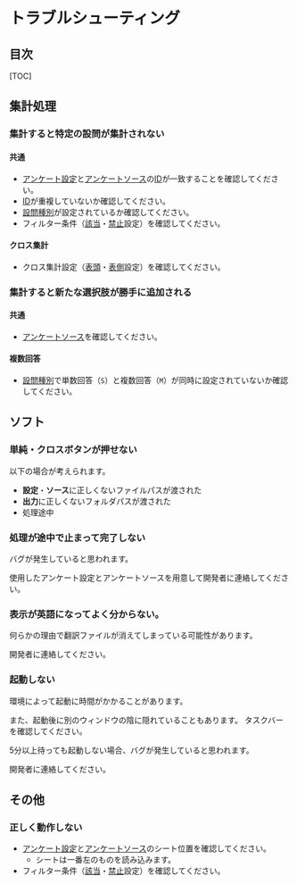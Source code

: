 # トラブルシューティング

## 目次

[TOC]

## 集計処理

### 集計すると特定の設問が集計されない

#### 共通

* [アンケート設定]と[アンケートソース]の[ID]が一致することを確認してください。
* [ID]が重複していないか確認してください。
* [設問種別]が設定されているか確認してください。
* フィルター条件（[該当]・[禁止]設定）を確認してください。

#### クロス集計

* クロス集計設定（[表頭]・[表側]設定）を確認してください。

### 集計すると新たな選択肢が勝手に追加される

#### 共通

* [アンケートソース]を確認してください。

#### 複数回答

* [設問種別]で単数回答（`S`）と複数回答（`M`）が同時に設定されていないか確認してください。


## ソフト

### 単純・クロスボタンが押せない

以下の場合が考えられます。

* **設定**・**ソース**に正しくないファイルパスが渡された
* **出力**に正しくないフォルダパスが渡された
* 処理途中


### 処理が途中で止まって完了しない

バグが発生していると思われます。

使用したアンケート設定とアンケートソースを用意して開発者に連絡してください。


### 表示が英語になってよく分からない。

何らかの理由で翻訳ファイルが消えてしまっている可能性があります。

開発者に連絡してください。


### 起動しない

環境によって起動に時間がかかることがあります。

また、起動後に別のウィンドウの陰に隠れていることもあります。
タスクバーを確認してください。

5分以上待っても起動しない場合、バグが発生していると思われます。

開発者に連絡してください。


## その他

### 正しく動作しない

* [アンケート設定]と[アンケートソース]のシート位置を確認してください。
  - シートは一番左のものを読み込みます。
* フィルター条件（[該当]・[禁止]設定）を確認してください。


[アンケート設定]: settings.html
[アンケートソース]: source.html
[ID]: settings.html#id
[設問種別]: settings.html#type
[該当]: settings.html#ok
[禁止]: settings.html#ng
[表頭]: settings.html#target
[表側]: settings.html#key